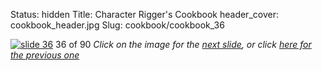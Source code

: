 Status: hidden
Title: Character Rigger's Cookbook
header_cover: cookbook_header.jpg
Slug: cookbook/cookbook_36

[![slide 36](https://dl.dropboxusercontent.com/u/2977490/presentations/cookbook/img36.jpg)](cookbook_37)
36 of 90
_Click on the image for the [next slide](cookbook_37), or click [here for the previous one](cookbook_35)_
